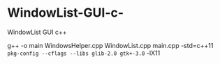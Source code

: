 WindowList-GUI-c-
=================

WindowList GUI c++

g++ -o main WindowsHelper.cpp WindowList.cpp main.cpp -std=c++11 `pkg-config --cflags --libs glib-2.0 gtk+-3.0` -lX11 

